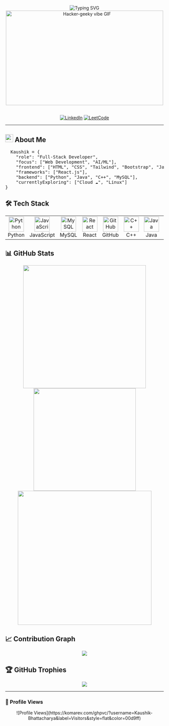 <div align="center">
  <img src="https://readme-typing-svg.herokuapp.com?font=Fira+Code&size=28&duration=2800&pause=2000&color=00FF99&center=true&vCenter=true&width=700&lines=Hey+there!+I'm+Kaushik+👋;Full-Stack+Developer+💻;AI+%26+ML+Enthusiast+🤖;" alt="Typing SVG" />
</div>

<div align="center">
  <img src="https://media1.giphy.com/media/v1.Y2lkPTc5MGI3NjExN3d1dng2cGxtaHVnZHFkMGphZ2RrY2VwNmt6ZXlwY29hejE3Z3IyNiZlcD12MV9pbnRlcm5hbF9naWZfYnlfaWQmY3Q9Zw/78XCFBGOlS6keY1Bil/giphy.gif" height="300" width= "500" alt="Hacker-geeky vibe GIF" />
</div>




<br>

<div align="center">
  
[![LinkedIn](https://img.shields.io/badge/LinkedIn-0A66C2?style=for-the-badge&logo=linkedin&logoColor=white)](https://www.linkedin.com/in/kaushik-bhattacharya-b801b5319/)
[![LeetCode](https://img.shields.io/badge/LeetCode-000000?style=for-the-badge&logo=LeetCode&logoColor=#d16c06)](https://leetcode.com/u/kb1105/)


</div>

---

## <img src="https://media2.giphy.com/media/QssGEmpkyEOhBCb7e1/giphy.gif" width ="25"> About Me  

<pre>  Kaushik = {
    "role": "Full-Stack Developer",
    "focus": ["Web Development", "AI/ML"],
    "frontend": ["HTML", "CSS", "Tailwind", "Bootstrap", "JavaScript"],
    "frameworks": ["React.js"],
    "backend": ["Python", "Java", "C++", "MySQL"],
    "currentlyExploring": ["Cloud ☁️", "Linux"]    
}  </pre>

## 🛠️ Tech Stack

<table align="center">
  <tr>
    <td align="center" width="96">
      <img src="https://techstack-generator.vercel.app/python-icon.svg" width="48" height="48" alt="Python" />
      <br>Python
    </td>
    <td align="center" width="96">
      <img src="https://techstack-generator.vercel.app/js-icon.svg" width="48" height="48" alt="JavaScript" />
      <br>JavaScript
    </td>
    <td align="center" width="96">
      <img src="https://techstack-generator.vercel.app/mysql-icon.svg" width="48" height="48" alt="MySQL" />
      <br>MySQL
    </td>
    <td align="center" width="96">
      <img src="https://techstack-generator.vercel.app/react-icon.svg" width="48" height="48" alt="React" />
      <br>React
    </td>
    <td align="center" width="96">
      <img src="https://techstack-generator.vercel.app/github-icon.svg" width="48" height="48" alt="GitHub" />
      <br>GitHub
    </td>
    <td align="center" width="96">
      <img src="https://skillicons.dev/icons?i=cpp" width="48" height="48" alt="C++" />
      <br>C++
    </td>
    <td align="center" width="96">
      <img src="https://skillicons.dev/icons?i=java" width="48" height="48" alt="Java" />
      <br>Java
    </td>
    <td align="center" width="96">
      <img src="https://skillicons.dev/icons?i=html" width="48" height="48" alt="HTML" />
      <br>HTML
    </td>
    <td align="center" width="96">
      <img src="https://skillicons.dev/icons?i=css" width="48" height="48" alt="CSS" />
      <br>CSS
    </td>
    <td align="center" width="96">
      <img src="https://skillicons.dev/icons?i=tailwind" width="48" height="48" alt="Tailwind" />
      <br>Tailwind
    </td>
  </tr>
</table>




## 📊 GitHub Stats

<div align="center"> <img width="390" src="https://github-readme-stats.vercel.app/api?username=kbofficial-git&show_icons=true&theme=radical&hide_border=true&bg_color=00000000&text_color=00ff99&title_color=00ff99&icon_color=00ff99&rank_icon=github" /> <img width="325" src="https://github-readme-stats.vercel.app/api/top-langs/?username=kbofficial-git&layout=donut&theme=radical&hide_border=true&bg_color=00000000&text_color=00ff99&title_color=00ff99" /> </div> <div align="center"> <img width="425" src="https://github-readme-streak-stats.herokuapp.com/?user=kbofficial-git&theme=radical&hide_border=true&background=00000000&stroke=00ff99&ring=00ff99&fire=ff0055&currStreakNum=ffffff&sideNums=00ff99&currStreakLabel=ff0055&sideLabels=00ff99&dates=00ff99" /> </div>

## 📈 Contribution Graph

<div align="center"> <img src="https://github-readme-activity-graph.vercel.app/graph?username=kbofficial-git&bg_color=00000000&color=00ff99&line=ff0055&point=ffffff&area=true&hide_border=true" /> </div>

## 🏆 GitHub Trophies

<div align="center"> <img src="https://github-profile-trophy.vercel.app/?username=kbofficial-git&theme=algolia&no-frame=true&no-bg=true&column=4&margin-w=15&margin-h=15&title=Commits,Followers,Stars,PullRequest" /> </div>

---

### 👀 Profile Views  

<div align="center">  
  ![Profile Views](https://komarev.com/ghpvc/?username=Kaushik-Bhattacharya&label=Visitors&style=flat&color=00d9ff)  
</div>



